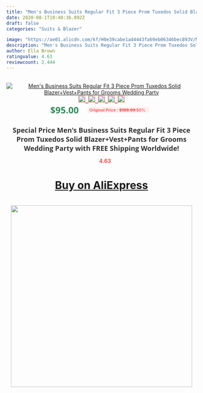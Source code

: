 ```yaml
---
title: "Men's Business Suits Regular Fit 3 Piece Prom Tuxedos Solid Blazer+Vest+Pants for Grooms Wedding Party"
date: 2020-08-1T10:40:36.892Z
draft: false
categories: "Suits & Blazer"

image: "https://ae01.alicdn.com/kf/H0e39cabe1ad4443fa69eb06346bec893V/Men-s-Business-Suits-Regular-Fit-3-Piece-Prom-Tuxedos-Solid-Blazer-Vest-Pants-for-Grooms.jpg"
description: "Men's Business Suits Regular Fit 3 Piece Prom Tuxedos Solid Blazer+Vest+Pants for Grooms Wedding Party"
author: Ella Brown
ratingvalue: 4.63
reviewcount: 2.444
---
```

<br>
<div style="text-align: center;">
<a href="https://s.click.aliexpress.com/e/_97HMul" target="_blank" rel="nofollow noopener noreferrer"><img alt="Men's Business Suits Regular Fit 3 Piece Prom Tuxedos Solid Blazer+Vest+Pants for Grooms Wedding Party" class="magnifier-image" src="https://ae01.alicdn.com/kf/H0e39cabe1ad4443fa69eb06346bec893V/Men-s-Business-Suits-Regular-Fit-3-Piece-Prom-Tuxedos-Solid-Blazer-Vest-Pants-for-Grooms.jpg_640x640.jpg">
<br>
<img style="border:1px solid salmon" src="https://ae01.alicdn.com/kf/H0e39cabe1ad4443fa69eb06346bec893V/Men-s-Business-Suits-Regular-Fit-3-Piece-Prom-Tuxedos-Solid-Blazer-Vest-Pants-for-Grooms.jpg_120x120.jpg">&nbsp;&nbsp;<img style="border:1px solid salmon" src="https://ae01.alicdn.com/kf/H45f1f985949d46bc921474b6a3aaba89C/Men-s-Business-Suits-Regular-Fit-3-Piece-Prom-Tuxedos-Solid-Blazer-Vest-Pants-for-Grooms.jpg_120x120.jpg">&nbsp;&nbsp;<img style="border:1px solid salmon" src="https://ae01.alicdn.com/kf/Hd3ade429782e43809816e4853b4372ea5/Men-s-Business-Suits-Regular-Fit-3-Piece-Prom-Tuxedos-Solid-Blazer-Vest-Pants-for-Grooms.jpg_120x120.jpg">&nbsp;&nbsp;<img style="border:1px solid salmon" src="https://ae01.alicdn.com/kf/Hea8702d87fd54544990b1c9120763808A/Men-s-Business-Suits-Regular-Fit-3-Piece-Prom-Tuxedos-Solid-Blazer-Vest-Pants-for-Grooms.jpg_120x120.jpg">&nbsp;&nbsp;<img style="border:1px solid salmon" src="https://ae01.alicdn.com/kf/Hd72fd5e7264e432390b7bb15007645eer/Men-s-Business-Suits-Regular-Fit-3-Piece-Prom-Tuxedos-Solid-Blazer-Vest-Pants-for-Grooms.jpg_120x120.jpg"></a></div><br0>
<div style="text-align: center;"><span style="background-color: white; border: 0px; box-sizing: border-box; color: seagreen; display: inline-block; font-family: &quot;open sans&quot; , &quot;arial&quot; , &quot;helvetica&quot; , sans-serif , &quot;heiti&quot;; font-size: 24px; font-stretch: inherit; font-weight: 700; line-height: inherit; margin: 0px 10px 0px 0px; padding: 0px; vertical-align: middle;">$95.00 </span>
<span style="background: rgb(255 , 241 , 241); border-radius: 3px; border: 0px; box-sizing: border-box; color: #ff4747; display: inline-block; font-family: inherit; font-size: 12px; font-stretch: inherit; font-style: inherit; font-variant: inherit; font-weight: 600; line-height: inherit; margin: 0px; padding: 2px 5px; transform: scale(0.9); vertical-align: middle;">Original Price : <b style="text-decoration: line-through;">$189.99 </b> 50%&nbsp;&nbsp;</span></div>
<h1 style="color: #333333; display: inline-block; font-family: &quot;open sans&quot; , &quot;arial&quot; , &quot;helvetica&quot; , sans-serif , &quot;heiti&quot;; font-size: 18px; font-stretch: inherit; font-weight: 700; text-align: center;">Special Price Men's Business Suits Regular Fit 3 Piece Prom Tuxedos Solid Blazer+Vest+Pants for Grooms Wedding Party with FREE Shipping Worldwide!</h1>
<div style="color: #ff4747; text-align: center;">
<img src="https://4.bp.blogspot.com/-M0ZcTcb-5uY/XleCXlxnR4I/AAAAAAAAAEc/OrjgMkXV1oMQFaCRZj5HQwOCBcu3w1FegCPcBGAYYCw/s1600/star.png" style="height: 15px;">&nbsp;<b>4.63</b></div>
<div class="button_cont" align="center"><a class="buynow_a" href="https://s.click.aliexpress.com/e/_97HMul" target="_blank" rel="nofollow noopener noreferrer"><H1>Buy on AliExpress</H1></a></div><br>
<div class="separator" style="clear: both; text-align: center;">
<img src="https://lh3.googleusercontent.com/-pTy5HemUv9M/XlePHvY0dAI/AAAAAAAAAE4/0nX5iRUoIWY8eMW9Dpxeirr157OZliDIgCLcBGAsYHQ/s1600/badge.gif" width="480">
</div>
